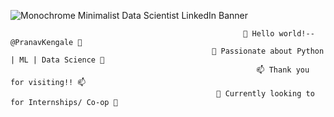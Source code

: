 
![Monochrome Minimalist Data Scientist LinkedIn Banner ](https://user-images.githubusercontent.com/102127066/162588266-5f811204-92a1-4975-91c6-3e34b15ff09e.png)
                                                            
                                                        👋 Hello world!-- @PranavKengale 👋
                                                 👀 Passionate about Python | ML | Data Science 👀
                                                           📫 Thank you for visiting!! 📫 
                                                  🌱 Currently looking to for Internships/ Co-op 🌱  
 
 
<!---
PranavKengale/PranavKengale is a ✨ special ✨ repository because its `README.md` (this file) appears on your GitHub profile.
You can click the Preview link to take a look at your changes.
--->

